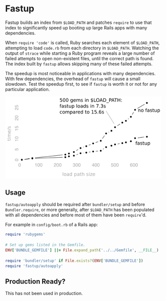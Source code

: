 # Fastup

Fastup builds an index from `$LOAD_PATH` and patches `require` to use
that index to significantly speed up booting up large Rails apps with
many dependencies.

When `require 'code'` is called, Ruby searches each element of
`$LOAD_PATH`, attempting to load `code.rb` from each directory in
`$LOAD_PATH`. Watching the output of `strace` while starting a Ruby
program reveals a large number of failed attempts to open non-existent
files, until the correct path is found. The index built by `fastup`
allows skipping many of these failed attempts.

The speedup is most noticeable in applications with many
dependencies. With few dependencies, the overhead of `fastup` will
cause a small slowdown. Test the speedup first, to see if `fastup` is
worth it or not for any particular application.

![plot](plot.png)

## Usage

`fastup/autoapply` should be required after `bundler/setup` and before
`Bundler.require`, or more generally, after `$LOAD_PATH` has been
populated with all dependencies and before most of them have been
`require`'d.

For example in `config/boot.rb` of a Rails app:

```ruby
require 'rubygems'

# Set up gems listed in the Gemfile.
ENV['BUNDLE_GEMFILE'] ||= File.expand_path('../../Gemfile', __FILE__)

require 'bundler/setup' if File.exists?(ENV['BUNDLE_GEMFILE'])
require 'fastup/autoapply'
```

## Production Ready?

This has not been used in production.
